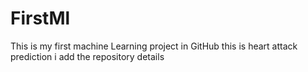 # FirstMl
This is my first machine Learning project in GitHub 
this is heart attack prediction
i add the repository details
